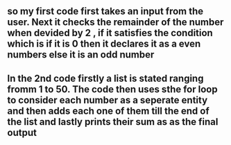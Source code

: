 ## so my first code first takes an input from the user. Next it checks the remainder of the number when devided by 2 , if it satisfies the condition which is if it is 0 then it declares it as a even numbers else it is an odd number 

## In the 2nd code firstly a list is stated ranging fromm 1 to 50. The code then uses sthe for loop to consider each number as a seperate entity and then adds each one of them till the end of the list and lastly prints their sum as as the final output 
